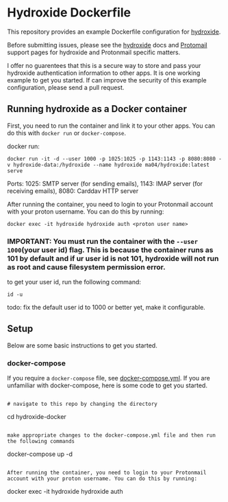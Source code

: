# Hydroxide Dockerfile

This repository provides an example Dockerfile configuration for [hydroxide](https://github.com/emersion/hydroxide).

Before submitting issues, please see the [hydroxide](https://github.com/emersion/hydroxide) docs and [Protomail](https://protonmail.com/support/) support pages for hydroxide and Protonmail specific matters.

I offer no guarentees that this is a secure way to store and pass your hydroxide authentication information to other apps. It is one working example to get you started. If can improve the security of this example configuration, please send a pull request. 

## Running hydroxide as a Docker container

First, you need to run the container and link it to your other apps. You can do this with `docker run` or `docker-compose`.

docker run:

```
docker run -it -d --user 1000 -p 1025:1025 -p 1143:1143 -p 8080:8080 -v hydroxide-data:/hydroxide --name hydroxide ma04/hydroxide:latest serve
```

Ports:
1025: SMTP server (for sending emails), 1143: IMAP server (for receiving emails), 8080: Carddav HTTP server

After running the container, you need to login to your Protonmail account with your proton username. You can do this by running:

```
docker exec -it hydroxide hydroxide auth <proton user name>
```


### IMPORTANT: You must run the container with the `--user 1000`(your user id) flag. This is because the container runs as 101 by default and if ur user id is not 101, hydroxide will not run as root and cause filesystem permission error.

to get your user id, run the following command:

```
id -u
```
todo: fix the default user id to 1000 or better yet, make it configurable.
## Setup

Below are some basic instructions to get you started.


### docker-compose

If you require a `docker-compose` file, see [docker-compose.yml](docker-compose.yml). If you are unfamiliar with docker-compose, here is some code to get you started.

```

# navigate to this repo by changing the directory
```
cd hydroxide-docker
```

make appropriate changes to the docker-compose.yml file and then run the following commands

```
docker-compose up -d
```

After running the container, you need to login to your Protonmail account with your proton username. You can do this by running:

```
docker exec -it hydroxide hydroxide auth <proton user name>
```


